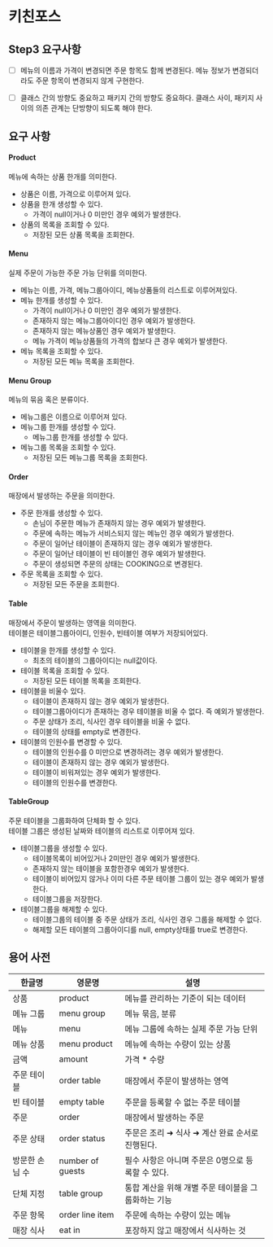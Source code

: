 # 키친포스

## Step3 요구사항  
- [ ] 메뉴의 이름과 가격이 변경되면 주문 항목도 함께 변경된다. 메뉴 정보가 변경되더라도 주문 항목이 변경되지 않게 구현한다.  
- [ ] 클래스 간의 방향도 중요하고 패키지 간의 방향도 중요하다. 클래스 사이, 패키지 사이의 의존 관계는 단방향이 되도록 해야 한다.  


## 요구 사항  
#### Product  

메뉴에 속하는 상품 한개를 의미한다.
- 상품은 이름, 가격으로 이루어져 있다.
- 상품을 한개 생성할 수 있다. 
  - 가격이 null이거나 0 미만인 경우 예외가 발생한다. 
- 상품의 목록을 조회할 수 있다.  
  - 저장된 모든 상품 목록을 조회한다.

#### Menu  
실제 주문이 가능한 주문 가능 단위를 의미한다.  
- 메뉴는 이름, 가격, 메뉴그룹아이디, 메뉴상품들의 리스트로 이루어져있다.
- 메뉴 한개를 생성할 수 있다.  
  - 가격이 null이거나 0 미만인 경우 예외가 발생한다.  
  - 존재하지 않는 메뉴그룹아이디인 경우 예외가 발생한다.
  - 존재하지 않는 메뉴상품인 경우 예외가 발생한다.
  - 메뉴 가격이 메뉴상품들의 가격의 합보다 큰 경우 예외가 발생한다.
- 메뉴 목록을 조회할 수 있다.
  - 저장된 모든 메뉴 목록을 조회한다.  

#### Menu Group  
메뉴의 묶음 혹은 분류이다.  
- 메뉴그룹은 이름으로 이루어져 있다.  
- 메뉴그룹 한개를 생성할 수 있다.  
  - 메뉴그룹 한개를 생성할 수 있다.
- 메뉴그룹 목록을 조회할 수 있다.  
  - 저장된 모든 메뉴그룹 목록을 조회한다.  

#### Order  
매장에서 발생하는 주문을 의미한다.  
- 주문 한개를 생성할 수 있다.  
  - 손님이 주문한 메뉴가 존재하지 않는 경우 예외가 발생한다.
  - 주문에 속하는 메뉴가 서비스되지 않는 메뉴인 경우 예외가 발생한다.
  - 주문이 일어난 테이블이 존재하지 않는 경우 예외가 발생한다.  
  - 주문이 일어난 테이블이 빈 테이블인 경우 예외가 발생한다.
  - 주문이 생성되면 주문의 상태는 COOKING으로 변경된다.  
- 주문 목록을 조회할 수 있다.  
  - 저장된 모든 주문을 조회한다.  

#### Table  
매장에서 주문이 발생하는 영역을 의미한다.  
테이블은 테이블그룹아이디, 인원수, 빈테이블 여부가 저장되어있다.  

- 테이블을 한개를 생성할 수 있다.  
  - 최초의 테이블의 그룹아이디는 null값이다.  
- 테이블 목록을 조회할 수 있다.  
  - 저장된 모든 테이블 목록을 조회한다.  
- 테이블을 비울수 있다.  
  - 테이블이 존재하지 않는 경우 예외가 발생한다.  
  - 테이블그룹아이디가 존재하는 경우 테이블을 비울 수 없다. 즉 예외가 발생한다.  
  - 주문 상태가 조리, 식사인 경우 테이블을 비울 수 없다.
  - 테이블의 상태를 empty로 변경한다.   
- 테이블의 인원수를 변경할 수 있다.  
  - 테이블의 인원수를 0 미만으로 변경하려는 경우 예외가 발생한다.  
  - 테이블이 존재하지 않는 경우 예외가 발생한다.  
  - 테이블이 비워져있는 경우 예외가 발생한다.  
  - 테이블의 인원수를 변경한다.  


#### TableGroup  
주문 테이블을 그룹화하여 단체화 할 수 있다.  
테이블 그룹은 생성된 날짜와 테이블의 리스트로 이루어져 있다.  
- 테이블그룹을 생성할 수 있다.  
  - 테이블목록이 비어있거나 2미만인 경우 예외가 발생한다.  
  - 존재하지 않는 테이블을 포함한경우 예외가 발생한다.  
  - 테이블이 비어있지 않거나 이미 다른 주문 테이블 그룹이 있는 경우 예외가 발생한다.  
  - 테이블그룹을 저장한다. 
- 테이블그룹을 해제할 수 있다.  
  - 테이블그룹의 테이블 중 주문 상태가 조리, 식사인 경우 그룹을 해제할 수 없다.  
  - 해제할 모든 테이블의 그룹아이디를 null, empty상태를 true로 변경한다.

## 용어 사전

| 한글명 | 영문명 | 설명 |
| --- | --- | --- |
| 상품 | product | 메뉴를 관리하는 기준이 되는 데이터 |
| 메뉴 그룹 | menu group | 메뉴 묶음, 분류 |
| 메뉴 | menu | 메뉴 그룹에 속하는 실제 주문 가능 단위 |
| 메뉴 상품 | menu product | 메뉴에 속하는 수량이 있는 상품 |
| 금액 | amount | 가격 * 수량 |
| 주문 테이블 | order table | 매장에서 주문이 발생하는 영역 |
| 빈 테이블 | empty table | 주문을 등록할 수 없는 주문 테이블 |
| 주문 | order | 매장에서 발생하는 주문 |
| 주문 상태 | order status | 주문은 조리 ➜ 식사 ➜ 계산 완료 순서로 진행된다. |
| 방문한 손님 수 | number of guests | 필수 사항은 아니며 주문은 0명으로 등록할 수 있다. |
| 단체 지정 | table group | 통합 계산을 위해 개별 주문 테이블을 그룹화하는 기능 |
| 주문 항목 | order line item | 주문에 속하는 수량이 있는 메뉴 |
| 매장 식사 | eat in | 포장하지 않고 매장에서 식사하는 것 |
